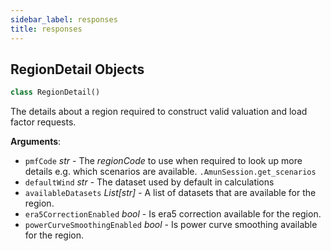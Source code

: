 ```yaml
---
sidebar_label: responses
title: responses
---
```


## RegionDetail Objects

```python
class RegionDetail()
```

The details about a region required to construct valid valuation and load factor requests.

**Arguments**:

- `pmfCode` _str_ - The *regionCode* to use when required to look up more details e.g. which scenarios are available. `.AmunSession.get_scenarios`
- `defaultWind` _str_ - The dataset used by default in calculations
- `availableDatasets` _List[str]_ - A list of datasets that are available for the region.
- `era5CorrectionEnabled` _bool_ - Is era5 correction available for the region.
- `powerCurveSmoothingEnabled` _bool_ - Is power curve smoothing available for the region.

